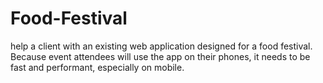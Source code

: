 # Food-Festival
help a client with an existing web application designed for a food festival. Because event attendees will use the app on their phones, it needs to be fast and performant, especially on mobile.
